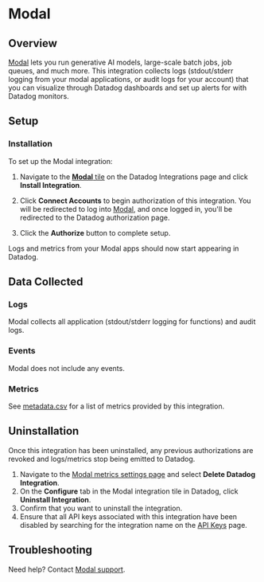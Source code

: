 # Modal

## Overview

[Modal][1] lets you run generative AI models, large-scale batch jobs, job
queues, and much more. This integration collects logs (stdout/stderr logging
from your modal applications, or audit logs for your account) that you can
visualize through Datadog dashboards and set up alerts for with Datadog
monitors.

## Setup

### Installation

To set up the Modal integration:

1. Navigate to the [**Modal** tile][2] on the Datadog Integrations page and
   click **Install Integration**.

2. Click **Connect Accounts** to begin authorization of this integration. You
   will be redirected to log into [Modal][1], and once logged in, you'll be
   redirected to the Datadog authorization page.

3. Click the **Authorize** button to complete setup.

Logs and metrics from your Modal apps should now start appearing in Datadog.

## Data Collected

### Logs

Modal collects all application (stdout/stderr logging for functions) and audit logs.

### Events

Modal does not include any events.

### Metrics

See [metadata.csv][5] for a list of metrics provided by this integration.


## Uninstallation

Once this integration has been uninstalled, any previous authorizations are
revoked and logs/metrics stop being emitted to Datadog.

1. Navigate to the [Modal metrics settings page](http://modal.com/settings/metrics)
   and select **Delete Datadog Integration**.
2. On the **Configure** tab in the Modal integration tile in Datadog,
   click **Uninstall Integration**.
3. Confirm that you want to uninstall the integration.
4. Ensure that all API keys associated with this integration have been
   disabled by searching for the integration name on the [API Keys][4]
   page.

## Troubleshooting

Need help? Contact [Modal support][3].

[1]: https://modal.com
[2]: /integrations?integrationId=modal
[3]: mailto:support@modal.com
[4]: /organization-settings/api-keys?filter=Modal
[5]: https://github.com/DataDog/integrations-extras/blob/master/modal/metadata.csv

